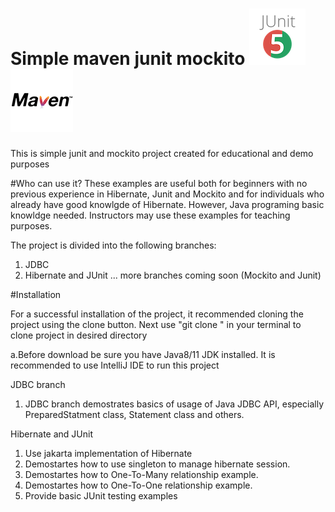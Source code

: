
# Simple maven junit mockito   ![GitHub Image](/junit.png) ![GitHub Image](/maven.png)

This is simple junit and mockito project created for educational and demo purposes

#Who can use it?
These examples are useful both for beginners with no previous experience in Hibernate, Junit and Mockito and for individuals who already have good knowlgde of Hibernate. However, Java programing basic knowldge needed. Instructors may use these examples for teaching purposes.

The project is divided into the following branches:

1. JDBC
2. Hibernate and JUnit
... more branches coming soon (Mockito and Junit)

#Installation

For a successful installation of the project, it recommended cloning the project using the clone button.
Next use "git clone " in your terminal to clone project in desired directory

a.Before download be sure you have Java8/11 JDK installed. It is recommended to use IntelliJ IDE to run this project


JDBC branch

1. JDBC branch demostrates basics of usage of Java JDBC API, especially PreparedStatment class, Statement class and others.


Hibernate and JUnit

1. Use jakarta implementation of Hibernate
2. Demostartes how to use singleton to manage hibernate session.
3. Demostartes how to One-To-Many relationship example.
4. Demostartes how to One-To-One relationship example.
5. Provide basic JUnit testing examples

